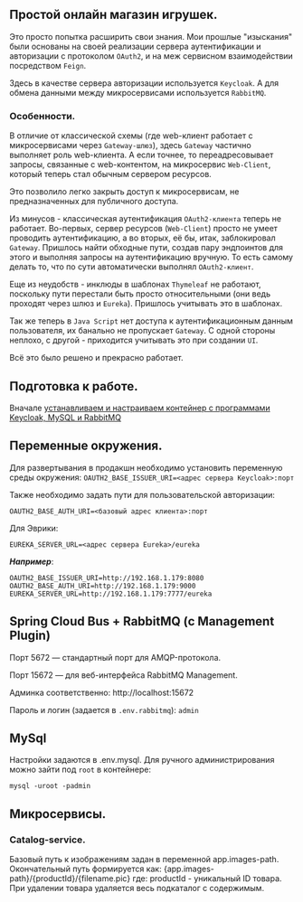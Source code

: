 ## Простой онлайн магазин игрушек.
Это просто попытка расширить свои знания. Мои прошлые "изыскания" были основаны
на своей реализации сервера аутентификации и авторизации с протоколом `OAuth2`, 
и на меж сервисном взаимодействии посредством `Feign`.

Здесь в качестве сервера авторизации используется `Keycloak`. А для обмена данными между 
микросервисами используется `RabbitMQ`. 


### Особенности.
В отличие от классической схемы (где web-клиент работает с микросервисами через `Gateway-шлюз`),
здесь `Gateway` частично выполняет роль web-клиента. А если точнее, то переадресовывает запросы,
связанные с web-контентом, на микросервис `Web-Client`, который теперь стал обычным 
сервером ресурсов.

Это позволило легко закрыть доступ к микросервисам, не предназначенных для
публичного доступа.

Из минусов - классическая аутентификация `OAuth2-клиента` теперь не работает. Во-первых,
сервер ресурсов (`Web-Client`) просто не умеет проводить аутентификацию, а во вторых,
её бы, итак, заблокировал `Gateway`. Пришлось найти обходные пути, создав пару эндпоинтов
для этого и выполняя запросы на аутентификацию вручную. То есть самому делать то,
что по сути автоматически выполнял `OAuth2-клиент`.

Еще из неудобств - инклюды в шаблонах `Thymeleaf` не работают, поскольку пути 
перестали быть просто относительными (они ведь проходят через шлюз и `Eureka`). Пришлось учитывать
это в шаблонах.

Так же теперь в `Java Script` нет доступа к аутентификационным данным пользователя, их
банально не пропускает `Gateway`. С одной стороны неплохо, с другой - приходится
учитывать это при создании `UI`.

Всё это было решено и прекрасно работает.


## Подготовка к работе.
Вначале [устанавливаем и настраиваем контейнер с программами Keycloak, MySQL и RabbitMQ](Docker.md)


## Переменные окружения.
Для развертывания в продакшн необходимо установить переменную среды окружения:
`OAUTH2_BASE_ISSUER_URI=<адрес сервера Keycloak>:порт`

Также необходимо задать пути для пользовательской авторизации:

`OAUTH2_BASE_AUTH_URI=<базовый адрес клиента>:порт`

Для Эврики:

`EUREKA_SERVER_URL=<адрес сервера Eureka>/eureka`

***Например***:
```
OAUTH2_BASE_ISSUER_URI=http://192.168.1.179:8080
OAUTH2_BASE_AUTH_URI=http://192.168.1.179:9000
EUREKA_SERVER_URL=http://192.168.1.179:7777/eureka
```


## Spring Cloud Bus + RabbitMQ (с Management Plugin)

Порт 5672 — стандартный порт для AMQP-протокола.

Порт 15672 — для веб-интерфейса RabbitMQ Management.

Админка соответственно: http://localhost:15672

Пароль и логин (задается в `.env.rabbitmq`): `admin`


## MySql
Настройки задаются в .env.mysql. 
Для ручного администрирования можно зайти под `root` в контейнере:
```shell
mysql -uroot -padmin
```


## Микросервисы.
### Catalog-service.
Базовый путь к изображениям задан в переменной app.images-path. Окончательный путь формируется как:
{app.images-path}/{productId}/{filename.pic}
где: productId - уникальный ID товара.
При удалении товара удаляется весь подкаталог с содержимым.

